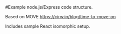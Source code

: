 #Example node.js/Express code structure.

Based on MOVE https://cirw.in/blog/time-to-move-on

Includes sample React isomorphic setup.
